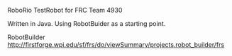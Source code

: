 RoboRio TestRobot for FRC Team 4930

Written in Java.
Using RobotBuider as a starting point.

RobotBuilder http://firstforge.wpi.edu/sf/frs/do/viewSummary/projects.robot_builder/frs
